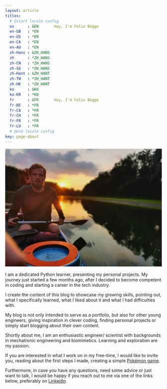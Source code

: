 ```yaml
---
layout: article
titles:
  # @start locale config
  en      : &EN       Hey, I'm Felix Bögge
  en-GB   : *EN
  en-US   : *EN
  en-CA   : *EN
  en-AU   : *EN
  zh-Hans : &ZH_HANS
  zh      : *ZH_HANS
  zh-CN   : *ZH_HANS
  zh-SG   : *ZH_HANS
  zh-Hant : &ZH_HANT
  zh-TW   : *ZH_HANT
  zh-HK   : *ZH_HANT
  ko      : &KO
  ko-KR   : *KO
  fr      : &FR       Hey, I'm Felix Bögge
  fr-BE   : *FR
  fr-CA   : *FR
  fr-CH   : *FR
  fr-FR   : *FR
  fr-LU   : *FR
  # @end locale config
key: page-about
---
```


![TeXt Theme](https://raw.githubusercontent.com/felixboegge/FB/master/assets/avatar.jpg)

I am a dedicated Python learner, presenting my personal projects.
My journey just started a few months ago, after I decided to become competent in coding and starting a career in the tech industry.

I create the content of this blog to showcase my growing skills, pointing out, what I specifically learned, what I liked about it and what I had difficulties with.

My blog is not only intended to serve as a portfolio, but also for other young engineers, giving inspiration in clever coding, finding personal projects or simply start blogging about their own content.

Shortly about me, I am an enthusiastic engineer/ scientist with backgrounds in mechatronic engineering and biomimetics. Learning and exploration are my passion.

If you are interested in what I work on in my free-time, I would like to invite you, reading about the first steps I made, creating a simple [Pokémon game](https://felixboegge.github.io/FB/2022/08/05/The_Pokemon_Game.html).

Furthermore, in case you have any questions, need some advice or just want to talk, I would be happy if you reach out to me via one of the links below, preferably on [LinkedIn](https://www.linkedin.com/in/felixboegge/).
